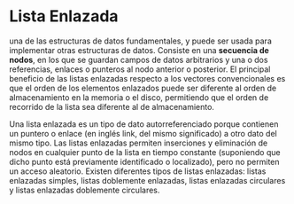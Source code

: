 # Lista Enlazada

una de las estructuras de datos fundamentales, y puede ser usada para implementar otras estructuras de datos. Consiste en una **secuencia de nodos**, en los que se guardan campos de datos arbitrarios y una o dos referencias, enlaces o punteros al nodo anterior o posterior. El principal beneficio de las listas enlazadas respecto a los vectores convencionales es que el orden de los elementos enlazados puede ser diferente al orden de almacenamiento en la memoria o el disco, permitiendo que el orden de recorrido de la lista sea diferente al de almacenamiento.

Una lista enlazada es un tipo de dato autorreferenciado porque contienen un puntero o enlace (en inglés link, del mismo significado) a otro dato del mismo tipo. Las listas enlazadas permiten inserciones y eliminación de nodos en cualquier punto de la lista en tiempo constante (suponiendo que dicho punto está previamente identificado o localizado), pero no permiten un acceso aleatorio. Existen diferentes tipos de listas enlazadas: listas enlazadas simples, listas doblemente enlazadas, listas enlazadas circulares y listas enlazadas doblemente circulares.
